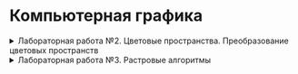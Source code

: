 # Компьютерная графика

<details>
<summary>Лабораторная работа №2. Цветовые пространства. Преобразование цветовых пространств</summary>

**1.** Преобразовать изображение из RGB в оттенки серого. Реализовать два варианта формулы с учетом разных вкладов R, G и B в интенсивность (см. презентацию). Затем найти разность полученных полутоновых изображений. Построить гистограммы интенсивности после одного и второго преобразования.  
![изображение](https://github.com/user-attachments/assets/00b4e96d-2511-416d-97c9-d78d0b1c1345)

**2.** Выделить из полноцветного изображения каждый из каналов R, G, B и вывести результат. Построить гистограмму по цветам (3 штуки).  
![изображение](https://github.com/user-attachments/assets/b6626088-b0e9-4877-a40b-0719cf13e371)

**3.** Преобразовать изображение из RGB в HSV. Добавить возможность изменять значения оттенка, насыщенности и яркости. Результат сохранять в файл, предварительно преобразовав обратно.  
![изображение](https://github.com/user-attachments/assets/392833cd-82d9-41fb-bed1-8b32cb555bad)

</details>

<details>
<summary>Лабораторная работа №3. Растровые алгоритмы</summary>

**1.** Заливка и выделение границы.

   - **1а.** Рекурсивный алгоритм заливки на основе серий пикселов (линий) заданным цветом.  
     ![изображение](https://github.com/user-attachments/assets/3723852c-2b7f-4041-8ab3-d8dc26323693)

   - **1б.** Рекурсивный алгоритм заливки на основе серий пикселов (линий) рисунком из графического файла. Файл можно загрузить встроенными средствами и затем считывать точки изображения для использования в заливке. Рассмотреть случаи, когда файл небольшого размера и заливается циклически, и когда большой. Масштабировать не нужно. Область рисуется мышкой, произвольной формы. Внутри могут быть отверстия. Точка, с которой начинается заливка, задается щелчком мыши.  
     ![изображение](https://github.com/user-attachments/assets/85c774a3-36d5-4017-9ca6-147fb4d59203)

   - **1в.** Выделение границы связной области. На вход подается изображение. Граница связной области задается одним цветом. Имея начальную точку границы, организовать её обход, занося точки в список в порядке обхода. Начальную точку границы можно получать любым способом. Для контроля полученную границу прорисовать поверх исходного изображения.  
     ![изображение](https://github.com/user-attachments/assets/90c97e0a-d633-43a4-bbee-f33276dad342)

**2.** Реализовать рисование отрезка: целочисленным алгоритмом Брезенхема и алгоритмом ВУ.  
![изображение](https://github.com/user-attachments/assets/3694d4d5-a772-4a06-98ba-b5e7f848d664)

**3.** Выполнить градиентное окрашивание произвольного треугольника, у которого все три вершины разного цвета, используя алгоритм растеризации треугольника.  
![изображение](https://github.com/user-attachments/assets/f4bd6ee6-0a1a-4d3f-bf46-51d94b893a00)

</details>
